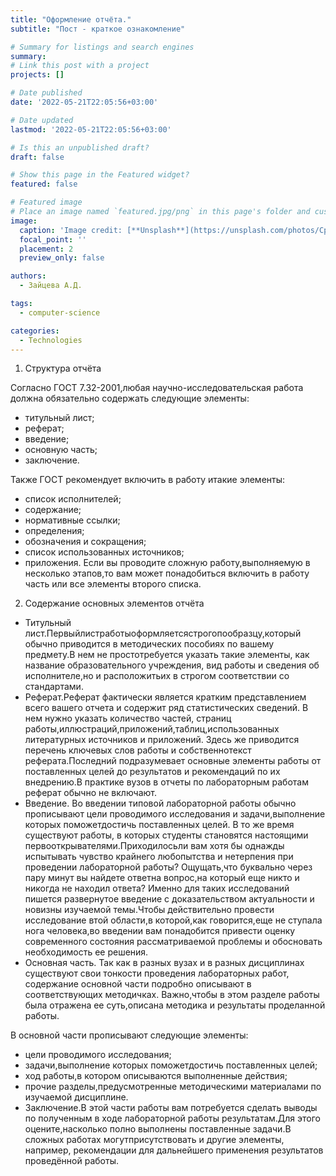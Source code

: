 ```yaml
---
title: "Оформление отчёта."
subtitle: "Пост - краткое ознакомление"

# Summary for listings and search engines
summary: 
# Link this post with a project
projects: []

# Date published
date: '2022-05-21T22:05:56+03:00'

# Date updated
lastmod: '2022-05-21T22:05:56+03:00'

# Is this an unpublished draft?
draft: false

# Show this page in the Featured widget?
featured: false

# Featured image
# Place an image named `featured.jpg/png` in this page's folder and customize its options here.
image:
  caption: 'Image credit: [**Unsplash**](https://unsplash.com/photos/CpkOjOcXdUY)'
  focal_point: ''
  placement: 2
  preview_only: false

authors:
  - Зайцева А.Д.

tags:
  - computer-science

categories:
  - Technologies
---
```


1. Структура отчёта

Согласно ГОСТ 7.32-2001,любая научно-исследовательская работа должна обязательно
содержать следующие элементы:
- титульный лист;
- реферат;
- введение;
- основную часть;
- заключение.

Также ГОСТ рекомендует включить в работу итакие элементы:
- список исполнителей;
- содержание;
- нормативные ссылки;
- определения;
- обозначения и сокращения;
- список использованных источников;
- приложения.
Если вы проводите сложную работу,выполняемую в несколько этапов,то вам может
понадобиться включить в работу часть или все элементы второго списка.

2. Содержание основных элементов отчёта

- Титульный лист.Первыйлистработыоформляетсястрогопообразцу,который обычно приводится в методических пособиях по вашему предмету.В нем не простотребуется указать такие элементы, как название образовательного учреждения, вид работы и сведения об исполнителе,но и расположитьих в строгом соответствии со стандартами.
- Реферат.Реферат фактически является кратким представлением всего вашего отчета и содержит ряд статистических сведений. В нем нужно указать количество частей, страниц работы,иллюстраций,приложений,таблиц,использованных литературных источников и приложений. Здесь же приводится перечень ключевых слов работы и собственнотекст реферата.Последний подразумевает основные элементы работы от поставленных целей до результатов и рекомендаций по их внедрению.В практике вузов в отчеты по лабораторным работам реферат обычно не включают.
- Введение. Во введении типовой лабораторной работы обычно прописывают цели проводимого исследования и задачи,выполнение которых поможетдостичь поставленных целей. В то же время существуют работы, в которых студенты становятся настоящими первооткрывателями.Приходилосьли вам хотя бы однажды испытывать чувство крайнего любопытства и нетерпения при проведении лабораторной работы? Ощущать,что буквально через пару минут вы найдете ответна вопрос,на который
еще никто и никогда не находил ответа? Именно для таких исследований пишется развернутое введение с доказательством актуальности и новизны изучаемой темы.Чтобы действительно провести исследование втой области,в которой,как говорится,еще не ступала нога человека,во введении вам понадобится привести оценку современного состояния рассматриваемой проблемы и обосновать необходимость ее решения.
- Основная часть. Так как в разных вузах и в разных дисциплинах существуют свои тонкости проведения лабораторных работ, содержание основной части подробно описывают в соответствующих методичках. Важно,чтобы в этом разделе работы была отражена ее суть,описана методика и результаты проделанной работы.

В основной части прописывают следующие элементы:
- цели проводимого исследования;
- задачи,выполнение которых поможетдостичь поставленных целей;
- ход работы,в котором описываются выполненные действия;
- прочие разделы,предусмотренные методическими материалами по изучаемой дисциплине.
- Заключение.В этой части работы вам потребуется сделать выводы по полученным в ходе лабораторной работы результатам.Для этого оцените,насколько полно выполнены поставленные задачи.В сложных работах могутприсутствовать и другие элементы, например, рекомендации для дальнейшего применения результатов проведённой работы.
